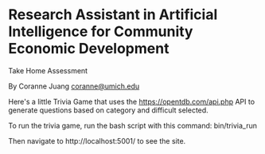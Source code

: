 Research Assistant in Artificial Intelligence for Community Economic Development
===========================
Take Home Assessment

By Coranne Juang <coranne@umich.edu>

Here's a little Trivia Game that uses the https://opentdb.com/api.php API to generate questions based on category and difficult selected. 

To run the trivia game, run the bash script with this command:
bin/trivia_run           

Then navigate to http://localhost:5001/ to see the site.